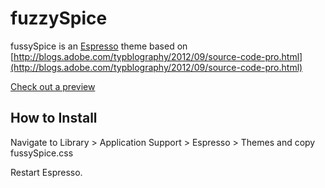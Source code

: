 fuzzySpice
==========

fussySpice is an [Espresso](http://macrabbit.com/espresso/) theme based on [http://blogs.adobe.com/typblography/2012/09/source-code-pro.html](http://blogs.adobe.com/typblography/2012/09/source-code-pro.html)

[Check out a preview](example.png)

How to Install
--------------

Navigate to Library > Application Support > Espresso > Themes and copy fussySpice.css

Restart Espresso.
